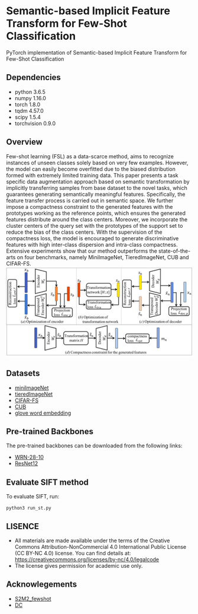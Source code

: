 # Semantic-based Implicit Feature Transform for Few-Shot Classification

PyTorch implementation of Semantic-based Implicit Feature Transform for Few-Shot Classification

## Dependencies
* python 3.6.5
* numpy 1.16.0
* torch 1.8.0
* tqdm 4.57.0
* scipy 1.5.4
* torchvision 0.9.0

## Overview
Few-shot learning (FSL) as a data-scarce method, aims to recognize instances of unseen classes solely based on very few examples. However, the model can easily become overfitted due to the biased distribution formed with extremely limited training data. This paper presents a task specific data augmentation approach based on semantic transformation by implicitly transferring samples from base dataset to the novel tasks, which guarantees generating semantically meaningful features. Specifically, the feature transfer process is carried out in semantic space. We further impose a compactness constraint to the generated features with the prototypes working as the reference points, which ensures the generated features distribute around the class centers. Moreover, we incorporate the cluster centers of the query set with the prototypes of the support set to reduce the bias of the class centers. With the supervision of the compactness loss, the model is encouraged to generate discriminative features with high inter-class dispersion and intra-class compactness. Extensive experiments show that our method outperforms the state-of-the-arts on four benchmarks, namely MiniImageNet, TieredImageNet, CUB and CIFAR-FS. 
![Image text](https://github.com/pmhDL/SIFT/blob/main/Images/framework.png)

## Datasets
* [miniImageNet](https://drive.google.com/file/d/1fJAK5WZTjerW7EWHHQAR9pRJVNg1T1Y7/view?usp=sharing) 
* [tieredImageNet](https://drive.google.com/file/d/1Letu5U_kAjQfqJjNPWS_rdjJ7Fd46LbX/view?usp=sharing)
* [CIFAR-FS](https://drive.google.com/file/d/1GjGMI0q3bgcpcB_CjI40fX54WgLPuTpS/view?usp=sharing)
* [CUB](https://drive.google.com/file/d/1hbzc_P1FuxMkcabkgn9ZKinBwW683j45/view)
* [glove word embedding](https://nlp.stanford.edu/projects/glove/)

## Pre-trained Backbones
The pre-trained backbones can be downloaded from the following links:
* [WRN-28-10](https://drive.google.com/drive/folders/1KfPzwMvVzybvp13IQW5ipHvSxBncTA-C)   
* [ResNet12](https://drive.google.com/file/d/1Prn7_41NVrZbnePAlSiKjD21Jlz0LKJM/view)

## Evaluate SIFT method
To evaluate SIFT, run:
```eval
python3 run_st.py
```

## LISENCE
* All materials are made available under the terms of the Creative Commons Attribution-NonCommercial 4.0 International Public License (CC BY-NC 4.0) license. You can find details at: https://creativecommons.org/licenses/by-nc/4.0/legalcode
* The license gives permission for academic use only.

## Acknowlegements
* [S2M2_fewshot](https://github.com/nupurkmr9/S2M2_fewshot)
* [DC](https://github.com/ShuoYang-1998/Few_Shot_Distribution_Calibration)
